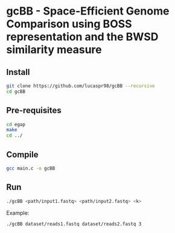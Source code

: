 # gcBB - Space-Efficient Genome Comparison using BOSS representation and the BWSD similarity measure 

## Install
```sh
git clone https://github.com/lucaspr98/gcBB --recursive
cd gcBB
```

## Pre-requisites
```sh
cd egap
make
cd ../
```

## Compile
```sh
gcc main.c -o gcBB
```

## Run
```sh
./gcBB <path/input1.fastq> <path/input2.fastq> <k>
```
Example:
```sh
./gcBB dataset/reads1.fastq dataset/reads2.fastq 3
```
